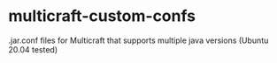# multicraft-custom-confs
.jar.conf files for Multicraft that supports multiple java versions (Ubuntu 20.04 tested)
